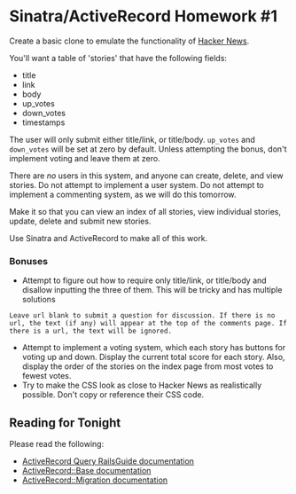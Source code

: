 # Sinatra/ActiveRecord Homework #1

Create a basic clone to emulate the functionality of [Hacker News](https://news.ycombinator.com/). 

You'll want a table of 'stories' that have the following fields:

- title
- link
- body
- up_votes
- down_votes
- timestamps

The user will only submit either title/link, or title/body. `up_votes` and `down_votes` will be set at zero by default. Unless attempting the bonus, don't implement voting and leave them at zero.

There are *no* users in this system, and anyone can create, delete, and view stories. Do not attempt to implement a user system. Do not attempt to implement a commenting system, as we will do this tomorrow.

Make it so that you can view an index of all stories, view individual stories, update, delete and submit new stories. 

Use Sinatra and ActiveRecord to make all of this work. 

### Bonuses

- Attempt to figure out how to require only title/link, or title/body and disallow inputting the three of them. This will be tricky and has multiple solutions
```
Leave url blank to submit a question for discussion. If there is no url, the text (if any) will appear at the top of the comments page. If there is a url, the text will be ignored.
```


- Attempt to implement a voting system, which each story has buttons for voting up and down. Display the current total score for each story. Also, display the order of the stories on the index page from most votes to fewest votes.
- Try to make the CSS look as close to Hacker News as realistically possible. Don't copy or reference their CSS code. 

## Reading for Tonight

Please read the following: 

- [ActiveRecord Query RailsGuide documentation](http://guides.rubyonrails.org/active_record_querying.html)
- [ActiveRecord::Base documentation](http://api.rubyonrails.org/classes/ActiveRecord/Base.html)
- [ActiveRecord::Migration documentation](http://api.rubyonrails.org/classes/ActiveRecord/Migration.html)
